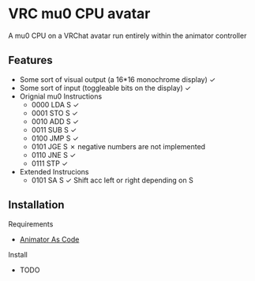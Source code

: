 
# VRC mu0 CPU avatar

A mu0 CPU on a VRChat avatar run entirely within the animator controller
## Features
- Some sort of visual output (a 16*16 monochrome display) ✓
- Some sort of input (toggleable bits on the display) ✓
- Orignial mu0 Instructions
    - 0000 LDA S ✓
    - 0001 STO S ✓
    - 0010 ADD S ✓
    - 0011 SUB S ✓
    - 0100 JMP S ✓
    - 0101 JGE S ✗ negative numbers are not implemented
    - 0110 JNE S ✓
    - 0111 STP ✓
- Extended Instrucions
    - 0101 SA S ✓ Shift acc left or right depending on S
## Installation

Requirements
- [Animator As Code](https://github.com/hai-vr/av3-animator-as-code)

Install
- TODO
